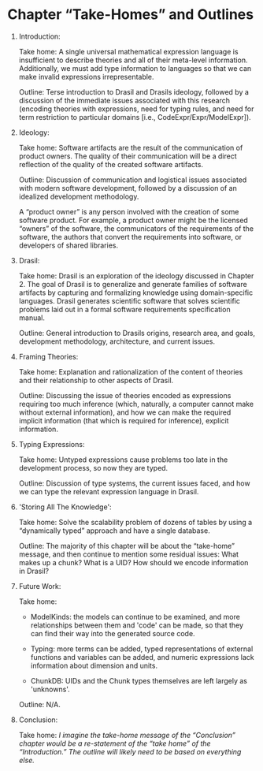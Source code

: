 # Chapter “Take-Homes” and Outlines

1. Introduction:

    Take home: A single universal mathematical expression language is
    insufficient to describe theories and all of their meta-level information.
    Additionally, we must add type information to languages so that we can make
    invalid expressions irrepresentable.

    Outline: Terse introduction to Drasil and Drasils ideology, followed by a
    discussion of the immediate issues associated with this research (encoding
    theories with expressions, need for typing rules, and need for term
    restriction to particular domains [i.e., CodeExpr/Expr/ModelExpr]).
	
2. Ideology:

    Take home: Software artifacts are the result of the communication of product
    owners. The quality of their communication will be a direct reflection of
    the quality of the created software artifacts.

    Outline: Discussion of communication and logistical issues associated with
    modern software development, followed by a discussion of an idealized
    development methodology.

    A “product owner” is any person involved with the creation of some software
    product. For example, a product owner might be the licensed “owners” of the
    software, the communicators of the requirements of the software, the authors
    that convert the requirements into software, or developers of shared
    libraries.

3. Drasil:

    Take home: Drasil is an exploration of the ideology discussed in Chapter 2.
    The goal of Drasil is to generalize and generate families of software
    artifacts by capturing and formalizing knowledge using domain-specific
    languages. Drasil generates scientific software that solves scientific
    problems laid out in a formal software requirements specification manual.
    
    Outline: General introduction to Drasils origins, research area, and goals,
    development methodology, architecture, and current issues.

4. Framing Theories:

    Take home: Explanation and rationalization of the content of theories and
    their relationship to other aspects of Drasil.

    Outline: Discussing the issue of theories encoded as expressions requiring
    too much inference (which, naturally, a computer cannot make without
    external information), and how we can make the required implicit information
    (that which is required for inference), explicit information.

5. Typing Expressions:

    Take home: Untyped expressions cause problems too late in the development
    process, so now they are typed.
    
    Outline: Discussion of type systems, the current issues faced, and how we
    can type the relevant expression language in Drasil.

6. 'Storing All The Knowledge':

    Take home: Solve the scalability problem of dozens of tables by using a
    “dynamically typed” approach and have a single database.

    Outline: The majority of this chapter will be about the “take-home” message,
    and then continue to mention some residual issues: What makes up a chunk?
    What is a UID? How should we encode information in Drasil?

7. Future Work:

    Take home: 
    
    - ModelKinds: the models can continue to be examined, and more relationships
      between them and 'code' can be made, so that they can find their way into
      the generated source code. 
        
    - Typing: more terms can be added, typed representations of external
      functions and variables can be added, and numeric expressions lack
      information about dimension and units.

    - ChunkDB: UIDs and the Chunk types themselves are left largely as
      'unknowns'.

    Outline: N/A.

8. Conclusion:

    Take home: _I imagine the take-home message of the “Conclusion” chapter
    would be a re-statement of the “take home” of the “Introduction.” The
    outline will likely need to be based on everything else._
